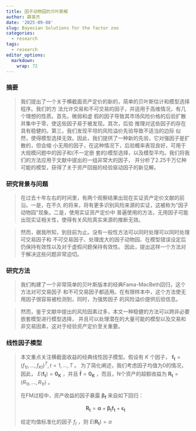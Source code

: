 ```yaml
---
title: 因子动物园的贝叶斯解
author: 薛英杰
date: '2025-09-08'
slug: Bayesian Solutions for the factor zoo
categories:
  - research
tags:
  - research
editor_options: 
  markdown: 
    wrap: 72
---
```


### 摘要

> 我们提出了一个关于横截面资产定价的新的，简单的贝叶斯估计和模型选择程序。我们的方
> 法允许交易和不可交易的因子，并适用于高维情况，有几个理想的性质。首先，微弱和虚
> 假的因子导致其市场风险价格的后验扩散并集中于零，使这些因子易于被发现。其次，后验
> 推理对这些因子的存在具有稳健的。第三，我们发现平坦的风险溢价先验导致不适当的边际
> 似然，使得模型选择无效。因此，我们提供了一种新的先验，它对强因子是扩散的，但会缩
> 小无用的因子，在这种情况下，后验概率表现良好，可用于大规模问题中的因子和(不一定嵌
> 套的)模型选择，以及模型平均。我们将我们的方法应用于文献中提出的一组非常大的因子，
> 并分析了2.25千万亿种可能的模型，获得了关于资产回报的经验驱动因子的新见解。

### 研究背景与问题

> 在过去十年左右的时间里，有两个观察结果出现在实证资产定价文献的前沿。一是，在不久
> 的将来，将有更多识别风险来源的实证，这被称为"因子动物园"现象。二是，使用实证资产定价中
> 普遍使用的方法，无用因子可能出现实证相关性，使得有关风险真实来源的推断无效。

> 然而，据我所知，到目前为止。没有一般性方法可以同时处理可以同时处理可交易因子和
> 不可交易因子、处理庞大的因子动物园、在模型错误设定后仍保持有效性以及对于虚假问题保持有效性。
> 因此，提出这样一个方法对于解决这些问题非常迫切。

### 研究方法

> 我们构建了一个非常简单的贝叶斯版本的经典Fama-MacBeth回归，这个方法对可交易因子
> 和不可交易因子都适用。在有限样本中，这个方法使无用因子很容易被检测到，同时，为强势因子
> 的风险溢价提供后验信息。

> 然而，鉴于文献中提出的风险因素过多，本文一种稳健的方法可以跨非必要嵌套模型进行模型选择，
> 并且可以处理潜在的大量可能的模型以及交易和非交易因素，这对于经验资产定价至关重要。

### 线性因子模型

> 本文重点关注横截面收益的经典线性因子模型。假设有 $K$ 个因子， $\mathbf{f_t}=(f_{1t},\dots,f_{Kt})^T,t=1,\dots,T$ 。
> 为了简化阐述，我们考虑因子均值为0的情况，因此， $E(\mathbf{f_t})=\mathbf{0_K}$ ，并且 $\mathbf{\bar{f}}=\mathbf{0_K}$ ，而且，N个资产的超额收益为 $\mathbf{R_t}=(R_{1t},\dots,R_{1t })$ 。
>
> 在FM过程中，资产收益的因子暴露 $\mathbf{\beta_f}$ 来自如下回归：
>
> $$
> \mathbf{R_t}=\mathbf{\alpha}+\mathbf{\beta_tf_t}+\mathbf{\epsilon_t}
> $$
>
> 给定均值标准化的因子 $f_t$ ，则 $E(\mathbf{R_t})=\alpha$
